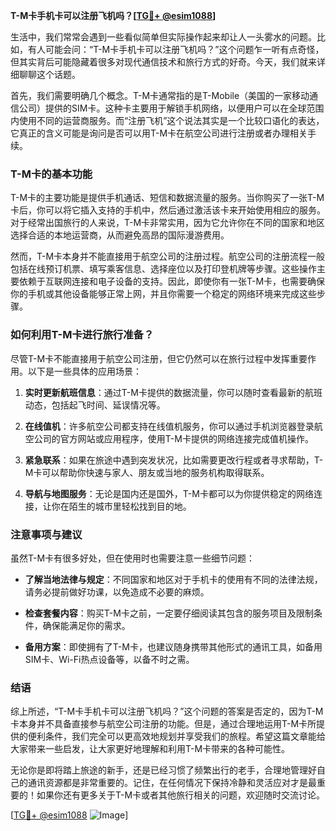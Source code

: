 **T-M卡手机卡可以注册飞机吗？[[TG💪+ @esim1088](https://t.me/s/esim1088)]**

生活中，我们常常会遇到一些看似简单但实际操作起来却让人一头雾水的问题。比如，有人可能会问：“T-M卡手机卡可以注册飞机吗？”这个问题乍一听有点奇怪，但其实背后可能隐藏着很多对现代通信技术和旅行方式的好奇。今天，我们就来详细聊聊这个话题。

首先，我们需要明确几个概念。T-M卡通常指的是T-Mobile（美国的一家移动通信公司）提供的SIM卡。这种卡主要用于解锁手机网络，以便用户可以在全球范围内使用不同的运营商服务。而“注册飞机”这个说法其实是一个比较口语化的表达，它真正的含义可能是询问是否可以用T-M卡在航空公司进行注册或者办理相关手续。

### T-M卡的基本功能

T-M卡的主要功能是提供手机通话、短信和数据流量的服务。当你购买了一张T-M卡后，你可以将它插入支持的手机中，然后通过激活该卡来开始使用相应的服务。对于经常出国旅行的人来说，T-M卡非常实用，因为它允许你在不同的国家和地区选择合适的本地运营商，从而避免高昂的国际漫游费用。

然而，T-M卡本身并不能直接用于航空公司的注册过程。航空公司的注册流程一般包括在线预订机票、填写乘客信息、选择座位以及打印登机牌等步骤。这些操作主要依赖于互联网连接和电子设备的支持。因此，即使你有一张T-M卡，也需要确保你的手机或其他设备能够正常上网，并且你需要一个稳定的网络环境来完成这些步骤。

### 如何利用T-M卡进行旅行准备？

尽管T-M卡不能直接用于航空公司注册，但它仍然可以在旅行过程中发挥重要作用。以下是一些具体的应用场景：

1. **实时更新航班信息**：通过T-M卡提供的数据流量，你可以随时查看最新的航班动态，包括起飞时间、延误情况等。
   
2. **在线值机**：许多航空公司都支持在线值机服务，你可以通过手机浏览器登录航空公司的官方网站或应用程序，使用T-M卡提供的网络连接完成值机操作。
   
3. **紧急联系**：如果在旅途中遇到突发状况，比如需要更改行程或者寻求帮助，T-M卡可以帮助你快速与家人、朋友或当地的服务机构取得联系。

4. **导航与地图服务**：无论是国内还是国外，T-M卡都可以为你提供稳定的网络连接，让你在陌生的城市里轻松找到目的地。

### 注意事项与建议

虽然T-M卡有很多好处，但在使用时也需要注意一些细节问题：

- **了解当地法律与规定**：不同国家和地区对于手机卡的使用有不同的法律法规，请务必提前做好功课，以免造成不必要的麻烦。
  
- **检查套餐内容**：购买T-M卡之前，一定要仔细阅读其包含的服务项目及限制条件，确保能满足你的需求。
  
- **备用方案**：即使拥有了T-M卡，也建议随身携带其他形式的通讯工具，如备用SIM卡、Wi-Fi热点设备等，以备不时之需。

### 结语

综上所述，“T-M卡手机卡可以注册飞机吗？”这个问题的答案是否定的，因为T-M卡本身并不具备直接参与航空公司注册的功能。但是，通过合理地运用T-M卡所提供的便利条件，我们完全可以更高效地规划并享受我们的旅程。希望这篇文章能给大家带来一些启发，让大家更好地理解和利用T-M卡带来的各种可能性。

无论你是即将踏上旅途的新手，还是已经习惯了频繁出行的老手，合理地管理好自己的通讯资源都是非常重要的。记住，在任何情况下保持冷静和灵活应对才是最重要的！如果你还有更多关于T-M卡或者其他旅行相关的问题，欢迎随时交流讨论。

[[TG💪+ @esim1088](https://t.me/s/esim1088) ![Image](https://i.postimg.cc/4NQfJmqS/Snipaste-2025-05-13-00-14-12.png)]